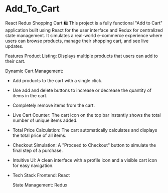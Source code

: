 # Add_To_Cart
React Redux Shopping Cart 🛍️ This project is a fully functional "Add to Cart" application built using React for the user interface and Redux for centralized state management. It simulates a real-world e-commerce experience where users can browse products, manage their shopping cart, and see live updates.

Features
Product Listing: Displays multiple products that users can add to their cart.

Dynamic Cart Management:

* Add products to the cart with a single click.

* Use add and delete buttons to increase or decrease the quantity of items in the cart.

* Completely remove items from the cart.

* Live Cart Counter: The cart icon on the top bar instantly shows the total number of unique items added.

* Total Price Calculation: The cart automatically calculates and displays the total price of all items.

* Checkout Simulation: A "Proceed to Checkout" button to simulate the final step of a purchase.

* Intuitive UI: A clean interface with a profile icon and a visible cart icon for easy navigation.

* Tech Stack
  Frontend: React

  State Management: Redux
